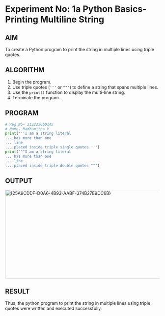 # Experiment No: 1a Python Basics- Printing Multiline String

## AIM  
To create a Python program to print the string in multiple lines using triple quotes.

## ALGORITHM  
1. Begin the program.  
2. Use triple quotes (`'''` or `"""`) to define a string that spans multiple lines.  
3. Use the `print()` function to display the multi-line string.  
4. Terminate the program.

## PROGRAM
```python
# Reg.No- 212223060145
# Name- Madhumitha V
print('''I am a string literal
... has more than one
... line
....placed inside triple single quotes ''')
print("""I am a string literal
... has more than one
... line
....placed inside triple double quotes """)
```
## OUTPUT
<img width="1045" height="288" alt="{25A9CDDF-D0A6-4B93-AABF-374B27E9CC6B}" src="https://github.com/user-attachments/assets/fb2a6687-bef9-4394-a95b-358bd5314803" />

## RESULT
Thus, the python program to print the string in multiple lines using triple quotes were written and executed successfully.
